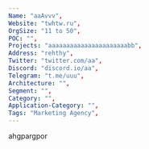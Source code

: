 ```yaml
--- 
Name: "aaAvvv", 
Website: "twhtw.ru", 
OrgSize: "11 to 50", 
POC: "", 
Projects: "aaaaaaaaaaaaaaaaaaaaaabb", 
Address: "rehthy", 
Twitter: "twitter.com/aa", 
Discord: "discord.io/aa",
Telegram: "t.me/uuu", 
Architecture: "",  
Segment: "", 
Category: "", 
Application-Category: "", 
Tags: "Marketing Agency",
--- 
```

<!--lang:en--> 
ahgpargpor
<!--lang:es--] 

<!--lang:de--] 

<!--lang:fr--] 

<!--lang:pl--] 

<!--lang:uk--] 

[!--lang:*--> 